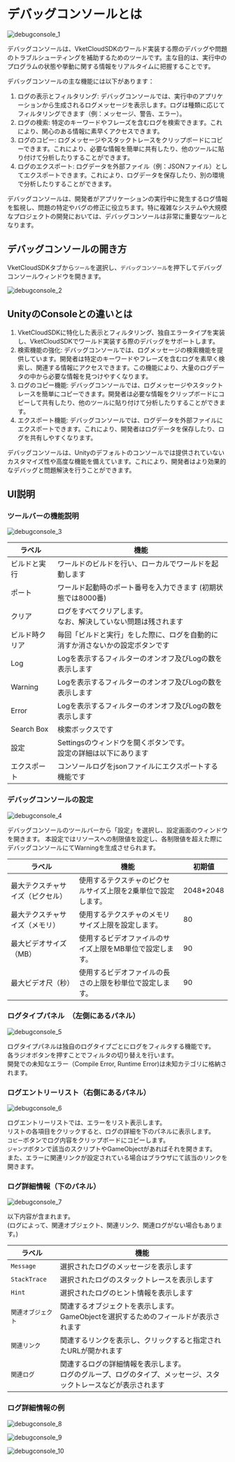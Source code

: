 # デバッグコンソールとは

![debugconsole_1](./img/debugconsole_1.jpg)

デバッグコンソールは、VketCloudSDKのワールド実装する際のデバッグや問題のトラブルシューティングを補助するためのツールです。主な目的は、実行中のプログラムの状態や挙動に関する情報をリアルタイムに把握することです。

デバッグコンソールの主な機能には以下があります：

1. ログの表示とフィルタリング: デバッグコンソールでは、実行中のアプリケーションから生成されるログメッセージを表示します。ログは種類に応じてフィルタリングできます（例：メッセージ、警告、エラー）。
2. ログの検索: 特定のキーワードやフレーズを含むログを検索できます。これにより、関心のある情報に素早くアクセスできます。
3. ログのコピー: ログメッセージやスタックトレースをクリップボードにコピーできます。これにより、必要な情報を簡単に共有したり、他のツールに貼り付けて分析したりすることができます。
4. ログのエクスポート: ログデータを外部ファイル（例：JSONファイル）としてエクスポートできます。これにより、ログデータを保存したり、別の環境で分析したりすることができます。

デバッグコンソールは、開発者がアプリケーションの実行中に発生するログ情報を監視し、問題の特定やバグの修正に役立ちます。特に複雑なシステムや大規模なプロジェクトの開発においては、デバッグコンソールは非常に重要なツールとなります。

## デバッグコンソールの開き方

VketCloudSDKタブから`ツール`を選択し、`デバッグコンソール`を押下してデバッグコンソールウィンドウを開きます。

![debugconsole_2](./img/debugconsole_2.jpg)

## UnityのConsoleとの違いとは

1. VketCloudSDKに特化した表示とフィルタリング、独自エラータイプを実装し、VketCloudSDKでワールド実装する際のデバッグをサポートします。
2. 検索機能の強化: デバッグコンソールでは、ログメッセージの検索機能を提供しています。開発者は特定のキーワードやフレーズを含むログを素早く検索し、関連する情報にアクセスできます。この機能により、大量のログデータの中から必要な情報を見つけやすくなります。
3. ログのコピー機能: デバッグコンソールでは、ログメッセージやスタックトレースを簡単にコピーできます。開発者は必要な情報をクリップボードにコピーして共有したり、他のツールに貼り付けて分析したりすることができます。
4. エクスポート機能: デバッグコンソールでは、ログデータを外部ファイルにエクスポートできます。これにより、開発者はログデータを保存したり、ログを共有しやすくなります。

デバッグコンソールは、Unityのデフォルトのコンソールでは提供されていないカスタマイズ性や高度な機能を備えています。これにより、開発者はより効果的なデバッグと問題解決を行うことができます。

## UI説明

### ツールバーの機能説明

![debugconsole_3](./img/debugconsole_3.jpg)

| ラベル | 機能 |
|----|----|
| ビルドと実行 |ワールドのビルドを行い、ローカルでワールドを起動します|
| ポート | ワールド起動時のポート番号を入力できます (初期状態では8000番) |
| クリア | ログをすべてクリアします。<br> なお、解決していない問題は残されます|
| ビルド時クリア | 毎回「ビルドと実行」をした際に、ログを自動的に消すか消さないかの設定ボタンです |
| Log | Logを表示するフィルターのオンオフ及びLogの数を表示します |
| Warning | Logを表示するフィルターのオンオフ及びLogの数を表示します |
| Error | Logを表示するフィルターのオンオフ及びLogの数を表示します |
| Search Box | 検索ボックスです |
| 設定 | Settingsのウィンドウを開くボタンです。<br> 設定の詳細は以下にあります |
| エクスポート | コンソールログをjsonファイルにエクスポートする機能です |

### デバッグコンソールの設定

![debugconsole_4](./img/debugconsole_4.jpg)

デバッグコンソールのツールバーから「設定」を選択し、設定画面のウィンドウを開きます。
本設定ではリソースへの制限値を設定し、各制限値を超えた際にデバッグコンソールにてWarningを生成させられます。

| ラベル | 機能 | 初期値 |
|----|----|----|
| 最大テクスチャサイズ（ピクセル） | 使用するテクスチャのピクセルサイズ上限を2乗単位で設定します。 | 2048*2048 |
| 最大テクスチャサイズ（メモリ） | 使用するテクスチャのメモリサイズ上限を設定します。  | 80 |
| 最大ビデオサイズ（MB） | 使用するビデオファイルのサイズ上限をMB単位で設定します。 | 90 |
| 最大ビデオ尺（秒）| 使用するビデオファイルの長さの上限を秒単位で設定します。 | 90 |

### ログタイプパネル　（左側にあるパネル）

![debugconsole_5](./img/debugconsole_5.jpg)

ログタイプパネルは独自のログタイプごとにログをフィルタする機能です。<br>
各ラジオボタンを押すことでフィルタの切り替えを行います。<br>
開発での未知なエラー（Compile Error, Runtime Error)は未知カテゴリに格納されます。

### ログエントリーリスト（右側にあるパネル）

![debugconsole_6](./img/debugconsole_6.jpg)

ログエントリーリストでは、エラーをリスト表示します。<br>
リストの各項目をクリックすると、ログの詳細を下のパネルに表示します。<br>
`コピー`ボタンでログ内容をクリップボードにコピーします。<br>
`ジャンプ`ボタンで該当のスクリプトやGameObjectがあればそれを開きます。<br>
また、エラーに関連リンクが設定されている場合はブラウザにて該当のリンクを開きます。

### ログ詳細情報（下のパネル）

![debugconsole_7](./img/debugconsole_7.jpg)

以下内容が含まれます。<br>
(ログによって、関連オブジェクト、関連リンク、関連ログがない場合もあります。)

| ラベル | 機能 |
|----|----|
| `Message` | 選択されたログのメッセージを表示します |
| `StackTrace` | 選択されたログのスタックトレースを表示します |
| `Hint` | 選択されたログのヒント情報を表示します |
| `関連オブジェクト` | 関連するオブジェクトを表示します。<br> GameObjectを選択するためのフィールドが表示されます |
| `関連リンク` | 関連するリンクを表示し、クリックすると指定されたURLが開かれます |
| `関連ログ` | 関連するログの詳細情報を表示します。<br> ログのグループ、ログのタイプ、メッセージ、スタックトレースなどが表示されます |

### ログ詳細情報の例

![debugconsole_8](./img/debugconsole_8.jpg)

![debugconsole_9](./img/debugconsole_9.jpg)

![debugconsole_10](./img/debugconsole_10.jpg)
